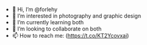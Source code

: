 - 👋 Hi, I’m @forlehy
- 👀 I’m interested in photography and graphic design
- 🌱 I’m currently learning both
- 💞️ I’m looking to collaborate on both
- 📫 How to reach me: (https://t.co/KT2Ycovxai)

<!---
forlehy/forlehy is a ✨ special ✨ repository because its `README.md` (this file) appears on your GitHub profile.
You can click the Preview link to take a look at your changes.
--->
